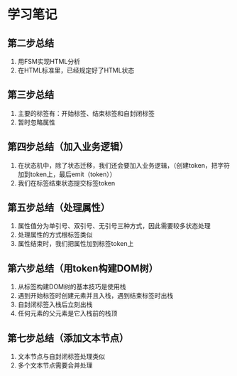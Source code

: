 # 学习笔记

## 第二步总结

1. 用FSM实现HTML分析
2. 在HTML标准里，已经规定好了HTML状态

## 第三步总结

1. 主要的标签有：开始标签、结束标签和自封闭标签
2. 暂时忽略属性

## 第四步总结（加入业务逻辑）

1. 在状态机中，除了状态迁移，我们还会要加入业务逻辑，（创建token，把字符加到token上，最后emit（token））
2. 我们在标签结束状态提交标签token

## 第五步总结（处理属性）

1. 属性值分为单引号、双引号、无引号三种方式，因此需要较多状态处理
2. 处理属性的方式根标签类似
3. 属性结束时，我们把属性加到标签token上

## 第六步总结（用token构建DOM树）

1. 从标签构建DOM树的基本技巧是使用栈
2. 遇到开始标签时创建元素并且入栈，遇到结束标签时出栈
3. 自封闭标签入栈后立刻出栈
4. 任何元素的父元素是它入栈前的栈顶

## 第七步总结（添加文本节点）

1. 文本节点与自封闭标签处理类似
2. 多个文本节点需要合并处理
